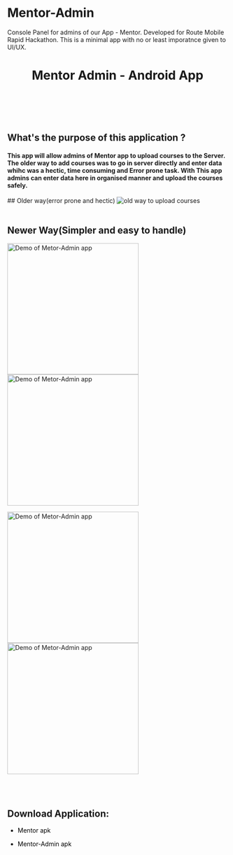 # Mentor-Admin
Console Panel for admins of our App - Mentor. Developed for Route Mobile Rapid Hackathon.
This is a minimal app with no or least imporatnce given to UI/UX. 

<div align="center">
<h1>Mentor Admin - Android App</h1>
</div>

<br>


<br><br>

## What's the purpose of this application ?

<h4>
This app will allow admins of Mentor app to upload courses to the Server. The older way to add courses was to go in server directly and enter data whihc was a hectic, time consuming and Error prone task. With This app admins can enter data here in organised manner and upload the courses safely.
</h4>
## Older way(error prone and hectic)
<img src="https://user-images.githubusercontent.com/80385154/151657676-2be8e4da-0a15-4170-a25e-0438143c11a9.jpg" alt="old way to upload courses" />
<br><br>

## Newer Way(Simpler and easy to handle)
<p float="left">
<img width="300px" height=auto src="https://user-images.githubusercontent.com/80385154/151658177-a403e7db-65e5-4d6b-ac1e-8628c655e34d.jpeg" alt="Demo of Metor-Admin app" />
<img width="300px" height=auto src="https://user-images.githubusercontent.com/80385154/151658174-2f555ca4-e18e-431b-a627-a1fe3deec7fa.jpeg" alt="Demo of Metor-Admin app" />
</p>
<p float="left">
<img width="300px" height=auto src="https://user-images.githubusercontent.com/80385154/151658176-94db490e-6377-480d-9894-6964f74cc84c.jpeg" alt="Demo of Metor-Admin app" />
<img width="300px" height=auto src="https://user-images.githubusercontent.com/80385154/151658175-e677d66d-cdf2-493f-8f43-afb8e0aea295.jpeg" alt="Demo of Metor-Admin app" />
</p>
<br><br>


 
## Download Application:

- <a href="https://mega.nz/file/XwcAEDIL#U8hqdtOFRHRtxJxdTWkZ-LgRjJst-c2ZHfF8hD8_S5o" title="Mentor App (for Users only)" style="background-color:#FFFFFF;color:#000000;text-decoration:none">Mentor apk</a>

- <a href="https://drive.google.com/file/d/1hPr7_WvzGu18xXZ7ht2y_3W9Sq5JgKiP/view?usp=sharing" title="Mentor Admin App (for Admins only)" style="background-color:#FFFFFF;color:#000000;text-decoration:none">Mentor-Admin apk</a>
